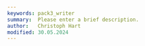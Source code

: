 ```yaml
---
keywords: pack3_writer
summary:  Please enter a brief description.
author:   Christoph Hart
modified: 30.05.2024
---
```

  
